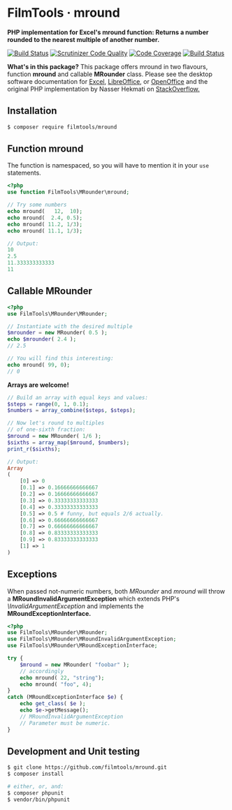 # FilmTools · mround

**PHP implementation for Excel's mround function: Returns a number rounded to the nearest multiple of another number.**

[![Build Status](https://travis-ci.org/filmtools/mround.svg?branch=master)](https://travis-ci.org/filmtools/mround)
[![Scrutinizer Code Quality](https://scrutinizer-ci.com/g/filmtools/mround/badges/quality-score.png?b=master)](https://scrutinizer-ci.com/g/filmtools/mround/?branch=master)
[![Code Coverage](https://scrutinizer-ci.com/g/filmtools/mround/badges/coverage.png?b=master)](https://scrutinizer-ci.com/g/filmtools/mround/?branch=master)
[![Build Status](https://scrutinizer-ci.com/g/filmtools/mround/badges/build.png?b=master)](https://scrutinizer-ci.com/g/filmtools/mround/build-status/master)


**What's in this package?** This package offers mround in two flavours, function **mround** and callable **MRounder** class. Please see the desktop software documentation for [Excel](https://support.office.com/en-us/article/mround-function-c299c3b0-15a5-426d-aa4b-d2d5b3baf427), [LibreOffice](https://help.libreoffice.org/Calc/Mathematical_Functions#MROUND), or [OpenOffice](https://wiki.openoffice.org/wiki/Documentation/How_Tos/Calc:_MROUND_function) and the original PHP implementation by Nasser Hekmati on [StackOverflow.](https://stackoverflow.com/a/48643210/3143771)




## Installation

```bash
$ composer require filmtools/mround
```

## Function mround

The function is namespaced, so you will have to mention it in your `use` statements.

```php
<?php
use function FilmTools\MRounder\mround;

// Try some numbers
echo mround(   12,  10);
echo mround(  2.4, 0.5);
echo mround( 11.2, 1/3);
echo mround( 11.1, 1/3);

// Output:
10
2.5
11.333333333333
11
```

## Callable MRounder

```php
<?php
use FilmTools\MRounder\MRounder;

// Instantiate with the desired multiple
$mrounder = new MRounder( 0.5 );
echo $mrounder( 2.4 );
// 2.5

// You will find this interesting:
echo mround( 99, 0);    
// 0    
```

**Arrays are welcome!**

```php
// Build an array with equal keys and values:
$steps = range(0, 1, 0.1);
$numbers = array_combine($steps, $steps);

// Now let's round to multiples
// of one-sixth fraction:
$mround = new MRounder( 1/6 );
$sixths = array_map($mround, $numbers);
print_r($sixths);

// Output:
Array
(
    [0] => 0
    [0.1] => 0.16666666666667
    [0.2] => 0.16666666666667
    [0.3] => 0.33333333333333
    [0.4] => 0.33333333333333
    [0.5] => 0.5 # funny, but equals 2/6 actually.
    [0.6] => 0.66666666666667
    [0.7] => 0.66666666666667
    [0.8] => 0.83333333333333
    [0.9] => 0.83333333333333
    [1] => 1
)
```



## Exceptions

When passed not-numeric numbers, both *MRounder* and *mround* will throw a **MRoundInvalidArgumentException** which extends PHP's *\InvalidArgumentException* and implements the **MRoundExceptionInterface.**

```php
<?php
use FilmTools\MRounder\MRounder;
use FilmTools\MRounder\MRoundInvalidArgumentException;
use FilmTools\MRounder\MRoundExceptionInterface;

try {
  	$mround = new MRounder( "foobar" );  
    // accordingly
    echo mround( 22, "string");
    echo mround( "foo", 4);        
}
catch (MRoundExceptionInterface $e) {
    echo get_class( $e );
	echo $e->getMessage();
    // MRoundInvalidArgumentException
    // Parameter must be numeric.
}
```



## Development and Unit testing

```bash
$ git clone https://github.com/filmtools/mround.git
$ composer install

# either, or, and:
$ composer phpunit
$ vendor/bin/phpunit

```

